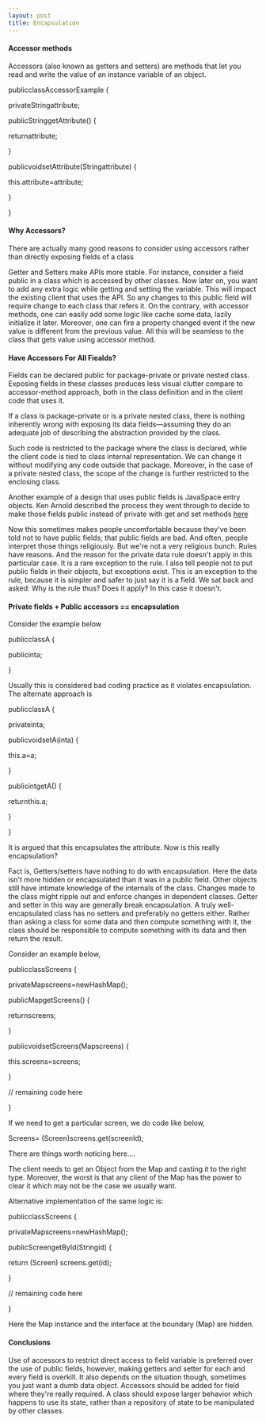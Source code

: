```yaml
---
layout: post
title: Encapsulation
---
```

#### Accessor methods

Accessors (also known as getters and setters) are methods that let you read and write the value of an instance variable of an object.

publicclassAccessorExample {

privateStringattribute; 

publicStringgetAttribute() { 

returnattribute;

  } 

publicvoidsetAttribute(Stringattribute) { 

this.attribute=attribute;

  }

}

#### Why Accessors?

There are actually many good reasons to consider using accessors rather than directly exposing fields of a class

Getter and Setters make APIs more stable. For instance, consider a field public in a class which is accessed by other classes. Now later on, you want to add any extra logic while getting and setting the variable. This will impact the existing client that uses the API. So any changes to this public field will require change to each class that refers it. On the contrary, with accessor methods, one can easily add some logic like cache some data, lazily initialize it later. Moreover, one can fire a property changed event if the new value is different from the previous value. All this will be seamless to the class that gets value using accessor method.

#### Have Accessors For All Fiealds?

Fields can be declared public for package-private or private nested class. Exposing fields in these classes produces less visual clutter compare to accessor-method approach, both in the class definition and in the client code that uses it.

If a class is package-private or is a private nested class, there is nothing inherently wrong with exposing its data fields—assuming they do an adequate job of describing the abstraction provided by the class.

Such code is restricted to the package where the class is declared, while the client code is tied to class internal representation. We can change it without modifying any code outside that package. Moreover, in the case of a private nested class, the scope of the change is further restricted to the enclosing class.

Another example of a design that uses public fields is JavaSpace entry objects. Ken Arnold described the process they went through to decide to make those fields public instead of private with get and set methods [here](http://www.artima.com/intv/sway2.html)

Now this sometimes makes people uncomfortable because they've been told not to have public fields; that public fields are bad. And often, people interpret those things religiously. But we're not a very religious bunch. Rules have reasons. And the reason for the private data rule doesn't apply in this particular case. It is a rare exception to the rule. I also tell people not to put public fields in their objects, but exceptions exist. This is an exception to the rule, because it is simpler and safer to just say it is a field. We sat back and asked: Why is the rule thus? Does it apply? In this case it doesn't.

#### Private fields + Public accessors == encapsulation

Consider the example below

publicclassA {

publicinta;

}

Usually this is considered bad coding practice as it violates encapsulation. The alternate approach is

publicclassA {

privateinta; 

publicvoidsetA(inta) { 

this.a=a;

  } 

publicintgetA() { 

returnthis.a;

  }

}

It is argued that this encapsulates the attribute. Now is this really encapsulation?

Fact is, Getters/setters have nothing to do with encapsulation. Here the data isn't more hidden or encapsulated than it was in a public field. Other objects still have intimate knowledge of the internals of the class. Changes made to the class might ripple out and enforce changes in dependent classes. Getter and setter in this way are generally break encapsulation. A truly well-encapsulated class has no setters and preferably no getters either. Rather than asking a class for some data and then compute something with it, the class should be responsible to compute something with its data and then return the result.

Consider an example below,

publicclassScreens {

privateMapscreens=newHashMap(); 

publicMapgetScreens() { 

returnscreens;

  } 

publicvoidsetScreens(Mapscreens) { 

this.screens=screens;

  }

// remaining code here

}

If we need to get a particular screen, we do code like below,

Screens= (Screen)screens.get(screenId);

There are things worth noticing here....

The client needs to get an Object from the Map and casting it to the right type. Moreover, the worst is that any client of the Map has the power to clear it which may not be the case we usually want.

Alternative implementation of the same logic is:

publicclassScreens {

privateMapscreens=newHashMap(); 

publicScreengetById(Stringid) { 

return (Screen) screens.get(id);

  }

// remaining code here

}

Here the Map instance and the interface at the boundary (Map) are hidden.

#### Conclusions

Use of accessors to restrict direct access to field variable is preferred over the use of public fields, however, making getters and setter for each and every field is overkill. It also depends on the situation though, sometimes you just want a dumb data object. Accessors should be added for field where they're really required. A class should expose larger behavior which happens to use its state, rather than a repository of state to be manipulated by other classes.
